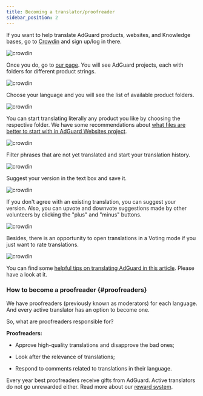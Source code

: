 ```yaml
---
title: Becoming a translator/proofreader
sidebar_position: 2
---
```


If you want to help translate AdGuard products, websites, and Knowledge bases, go to [Crowdin](https://crowdin.com/) and sign up/log in there.

![crowdin](https://cdn.adguard.com/public/Adguard/kb/en/ag-translations/main-screen.png)

Once you do, go to [our page](https://crowdin.com/profile/adguard/). You will see AdGuard projects, each with folders for different product strings.

![crowdin](https://cdn.adguard.com/public/Adguard/kb/en/ag-translations/projects.png)

Choose your language and you will see the list of available product folders.

![crowdin](https://cdn.adguard.com/public/Adguard/kb/en/ag-translations/languages.png)

You can start translating literally any product you like by choosing the respective folder. We have some recommendations about [what files are better to start with in AdGuard Websites project](/miscellaneous/contribute/translate/translation-priority).

![crowdin](https://cdn.adguard.com/public/Adguard/kb/en/ag-translations/folders.png)

Filter phrases that are not yet translated and start your translation history.

![crowdin](https://cdn.adguard.com/public/Adguard/kb/en/ag-translations/filter.png)

Suggest your version in the text box and save it.

![crowdin](https://cdn.adguard.com/public/Adguard/kb/en/ag-translations/text-box.png)

If you don't agree with an existing translation, you can suggest your version. Also, you can upvote and downvote suggestions made by other volunteers by clicking the "plus" and "minus" buttons.

![crowdin](https://cdn.adguard.com/public/Adguard/kb/en/ag-translations/vote.png)

Besides, there is an opportunity to open translations in a Voting mode if you just want to rate translations.

![crowdin](https://cdn.adguard.com/public/Adguard/kb/en/ag-translations/mode.png)

You can find some [helpful tips on translating AdGuard in this article](/miscellaneous/contribute/translate//guidelines). Please have a look at it.

### How to become a proofreader {#proofreaders}

We have proofreaders (previously known as moderators) for each language. And every active translator has an option to become one.

So, what are proofreaders responsible for?

**Proofreaders:**

- Approve high-quality translations and disapprove the bad ones;

- Look after the relevance of translations;

- Respond to comments related to translations in their language.

Every year best proofreaders receive gifts from AdGuard. Active translators do not go unrewarded either. Read more about our [reward system](/miscellaneous/contribute/translate/rewards).